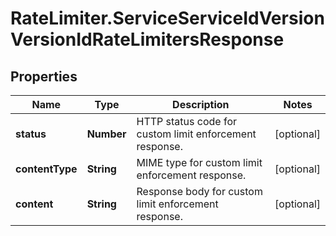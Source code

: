 # RateLimiter.ServiceServiceIdVersionVersionIdRateLimitersResponse

## Properties

Name | Type | Description | Notes
------------ | ------------- | ------------- | -------------
**status** | **Number** | HTTP status code for custom limit enforcement response. | [optional] 
**contentType** | **String** | MIME type for custom limit enforcement response. | [optional] 
**content** | **String** | Response body for custom limit enforcement response. | [optional] 



